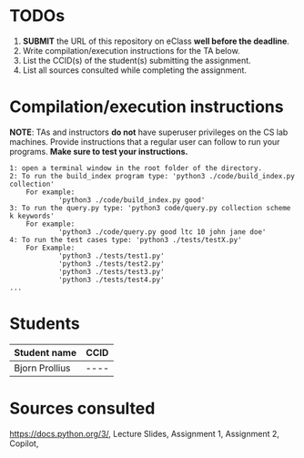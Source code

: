 # TODOs

1. **SUBMIT** the URL of this repository on eClass **well before the deadline**.
2. Write compilation/execution instructions for the TA below.
3. List the CCID(s) of the student(s) submitting the assignment.
4. List all sources consulted while completing the assignment.

# Compilation/execution instructions

**NOTE**: TAs and instructors **do not** have superuser privileges on the CS lab machines. Provide instructions that a regular user can follow to run your programs. **Make sure to test your instructions.**

```
1: open a terminal window in the root folder of the directory.
2: To run the build_index program type: 'python3 ./code/build_index.py collection'
    For example:
            'python3 ./code/build_index.py good'
3: To run the query.py type: 'python3 code/query.py collection scheme k keywords'
    For example:
            'python3 ./code/query.py good ltc 10 john jane doe'
4: To run the test cases type: 'python3 ./tests/testX.py'
    For Example:
            'python3 ./tests/test1.py'
            'python3 ./tests/test2.py'
            'python3 ./tests/test3.py'
            'python3 ./tests/test4.py'
...
```

# Students


|Student name  | CCID  |
|--------------|-------|
|Bjorn Prollius|----| 

# Sources consulted

https://docs.python.org/3/, 
Lecture Slides, 
Assignment 1,
Assignment 2, 
Copilot, 
